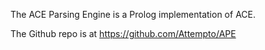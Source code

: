 The ACE Parsing Engine is a Prolog implementation of ACE.

The Github repo is at https://github.com/Attempto/APE
